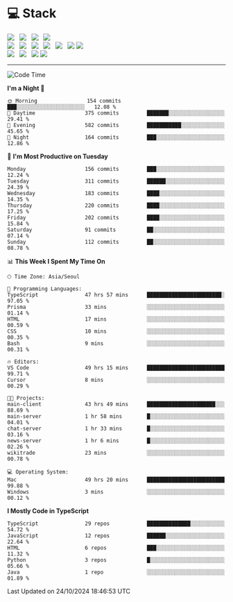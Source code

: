 <h1>💻 Stack</h1>
<div>
 <!-- badge : https://shields.io/ -->
 <!-- icon : https://simpleicons.org/?q=Get -->
 <img src="https://img.shields.io/badge/HTML5-e74c3c?style=flat-square&logo=HTML5&logoColor=white"/> &nbsp 
 <img src="https://img.shields.io/badge/CSS3-0A84FF?style=flat-square&logo=CSS3&logoColor=white"/> &nbsp 
 <img src="https://img.shields.io/badge/JavaScript-FFCD11?style=flat-square&logo=JavaScript&logoColor=white"/> &nbsp 
 <img src="https://img.shields.io/badge/TypeScript-3075C0?style=flat-square&logo=TypeScript&logoColor=white"/>
 <br/>
 <img src="https://img.shields.io/badge/Next-000000?style=flat-square&logo=nextdotjs&logoColor=white"/> &nbsp 
 <img src="https://img.shields.io/badge/React-00BCF6?style=flat-square&logo=React&logoColor=white"/> &nbsp 
 <img src="https://img.shields.io/badge/Redux-764ABC?style=flat-square&logo=Redux&logoColor=white"/> &nbsp
 <img src="https://img.shields.io/badge/Recoil-3578E5?style=flat-square&logo=recoil&logoColor=white"/> &nbsp
 <img src="https://img.shields.io/badge/React-Query-FF4154?style=flat-square&logo=reactquery&logoColor=white"/> &nbsp 
 <img src="https://img.shields.io/badge/styled%2Dcomponents-DB7093?style=flat-square&logo=styled%2Dcomponents&logoColor=white"/>
 <img src="https://img.shields.io/badge/CSS Modules-000000?style=flat-square&logo=CSS Modules&logoColor=white"/> &nbsp 
 <br/>
 <img src="https://img.shields.io/badge/Node-339933?style=flat-square&logo=Node.js&logoColor=white"/> &nbsp 
 <img src="https://img.shields.io/badge/Express-000000?style=flat-square&logo=Express&logoColor=white"/> &nbsp 
 <img src="https://img.shields.io/badge/MongoDB-47A248?style=flat-square&logo=MongoDB&logoColor=white"/>
 <img src="https://img.shields.io/badge/MariaDB-003545?style=flat-square&logo=mariadb&logoColor=white"/>
</div>

<hr>

<!--START_SECTION:waka-->
![Code Time](http://img.shields.io/badge/Code%20Time-1%2C486%20hrs%2037%20mins-blue)

**I'm a Night 🦉** 

```text
🌞 Morning                154 commits         ███░░░░░░░░░░░░░░░░░░░░░░   12.08 % 
🌆 Daytime                375 commits         ███████░░░░░░░░░░░░░░░░░░   29.41 % 
🌃 Evening                582 commits         ███████████░░░░░░░░░░░░░░   45.65 % 
🌙 Night                  164 commits         ███░░░░░░░░░░░░░░░░░░░░░░   12.86 % 
```
📅 **I'm Most Productive on Tuesday** 

```text
Monday                   156 commits         ███░░░░░░░░░░░░░░░░░░░░░░   12.24 % 
Tuesday                  311 commits         ██████░░░░░░░░░░░░░░░░░░░   24.39 % 
Wednesday                183 commits         ████░░░░░░░░░░░░░░░░░░░░░   14.35 % 
Thursday                 220 commits         ████░░░░░░░░░░░░░░░░░░░░░   17.25 % 
Friday                   202 commits         ████░░░░░░░░░░░░░░░░░░░░░   15.84 % 
Saturday                 91 commits          ██░░░░░░░░░░░░░░░░░░░░░░░   07.14 % 
Sunday                   112 commits         ██░░░░░░░░░░░░░░░░░░░░░░░   08.78 % 
```


📊 **This Week I Spent My Time On** 

```text
🕑︎ Time Zone: Asia/Seoul

💬 Programming Languages: 
TypeScript               47 hrs 57 mins      ████████████████████████░   97.05 % 
Prisma                   33 mins             ░░░░░░░░░░░░░░░░░░░░░░░░░   01.14 % 
HTML                     17 mins             ░░░░░░░░░░░░░░░░░░░░░░░░░   00.59 % 
CSS                      10 mins             ░░░░░░░░░░░░░░░░░░░░░░░░░   00.35 % 
Bash                     9 mins              ░░░░░░░░░░░░░░░░░░░░░░░░░   00.31 % 

🔥 Editors: 
VS Code                  49 hrs 15 mins      █████████████████████████   99.71 % 
Cursor                   8 mins              ░░░░░░░░░░░░░░░░░░░░░░░░░   00.29 % 

🐱‍💻 Projects: 
main-client              43 hrs 49 mins      ██████████████████████░░░   88.69 % 
main-server              1 hr 58 mins        █░░░░░░░░░░░░░░░░░░░░░░░░   04.01 % 
chat-server              1 hr 33 mins        █░░░░░░░░░░░░░░░░░░░░░░░░   03.16 % 
news-server              1 hr 6 mins         █░░░░░░░░░░░░░░░░░░░░░░░░   02.26 % 
wikitrade                23 mins             ░░░░░░░░░░░░░░░░░░░░░░░░░   00.78 % 

💻 Operating System: 
Mac                      49 hrs 20 mins      █████████████████████████   99.88 % 
Windows                  3 mins              ░░░░░░░░░░░░░░░░░░░░░░░░░   00.12 % 
```

**I Mostly Code in TypeScript** 

```text
TypeScript               29 repos            ██████████████░░░░░░░░░░░   54.72 % 
JavaScript               12 repos            ██████░░░░░░░░░░░░░░░░░░░   22.64 % 
HTML                     6 repos             ███░░░░░░░░░░░░░░░░░░░░░░   11.32 % 
Python                   3 repos             █░░░░░░░░░░░░░░░░░░░░░░░░   05.66 % 
Java                     1 repo              ░░░░░░░░░░░░░░░░░░░░░░░░░   01.89 % 
```




 Last Updated on 24/10/2024 18:46:53 UTC
<!--END_SECTION:waka-->

